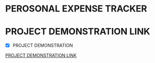 # PEROSONAL EXPENSE TRACKER
# PROJECT DEMONSTRATION LINK

- [x] PROJECT DEMONSTRATION

[PROJECT DEMONSTRATION LINK]() <br>
